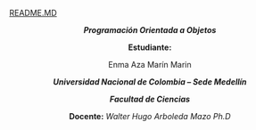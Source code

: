 [README.MD](https://github.com/user-attachments/files/22916951/README.MD)
<div align="center" >



***Programación Orientada a Objetos*** 

**Estudiante:**

 Enma Aza Marín Marin 

***Universidad Nacional de Colombia – Sede Medellín***

***Facultad de Ciencias***

**Docente:** *Walter Hugo Arboleda Mazo Ph.D*

